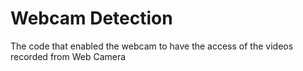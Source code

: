 # Webcam Detection

The code that enabled the webcam to have the access of the videos recorded from Web Camera
